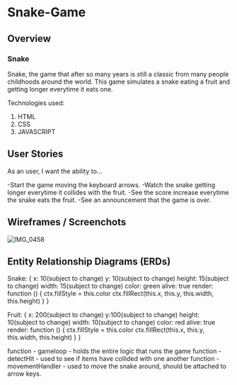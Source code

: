 # Snake-Game

## Overview

### Snake

Snake, the game that after so many years is still a classic from many people childhoods around the world. This game simulates a snake eating a fruit and getting longer everytime it eats one.

Technologies used:
1. HTML
2. CSS
3. JAVASCRIPT

## User Stories

As an user, I want the ability to...

-Start the game moving the keyboard arrows.
-Watch the snake getting longer everytime it collides with the fruit.
-See the score increase everytime the snake eats the fruit.
-See an announcement that the game is over.

## Wireframes / Screenchots

![IMG_0458](https://user-images.githubusercontent.com/77081100/190926274-def3ee8d-0cf2-41cc-9c45-40c560f68968.jpg)


## Entity Relationship Diagrams (ERDs)

Snake: {
   x: 10(subject to change)
   y: 10(subject to change)
   height: 15(subject to change)
   width: 15(subject to change)
   color: green
   alive: true
   render: function () {
   ctx.fillStyle = this.color
   ctx.fillRect(this.x, this.y, this.width, this.height)
   }
}

Fruit: {
    x: 200(subject to change)
    y:100(subject to change)
    height: 10(subject to change)
    width: 10(subject to change)
    color: red
    alive: true
    render: function () {
   ctx.fillStyle = this.color
   ctx.fillRect(this.x, this.y, this.width, this.height)
    }
}

function - gameloop - holds the entire logic that runs the game
function - detectHit - used to see if items have collided with one another
function - movementHandler - used to move the snake around, should be attached to arrow keys.

